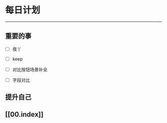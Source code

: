 
# 每日计划
---
## 重要的事

- [ ]    夜丫
- [ ]   keep
- [ ]  对比按钮场景补全
- [ ] 字段对比



## 提升自己

  



## [[00.index]]











